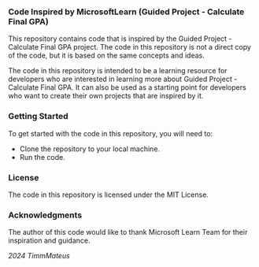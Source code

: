 ### Code Inspired by MicrosoftLearn (Guided Project - Calculate Final GPA)
This repository contains code that is inspired by the Guided Project - Calculate Final GPA project.
The code in this repository is not a direct copy of the code, but it is based on the same concepts and ideas.

The code in this repository is intended to be a learning resource for developers who are interested in learning more about Guided Project - Calculate Final GPA.
It can also be used as a starting point for developers who want to create their own projects that are inspired by it.

### Getting Started
To get started with the code in this repository, you will need to:
* Clone the repository to your local machine.
* Run the code.

### License
The code in this repository is licensed under the MIT License.

### Acknowledgments
The author of this code would like to thank Microsoft Learn Team for their inspiration and guidance.

_2024 TimmMateus_
